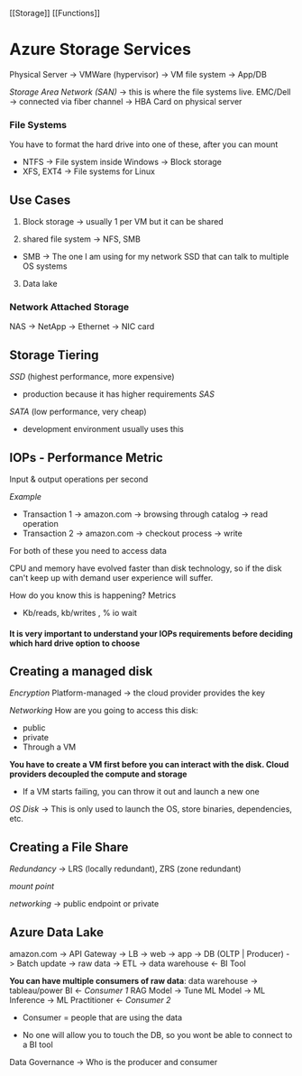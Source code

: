[[Storage]] [[Functions]]

# Azure Storage Services
Physical Server -> VMWare (hypervisor) -> VM file system -> App/DB

*Storage Area Network (SAN)* -> this is where the file systems live. EMC/Dell -> connected via fiber channel -> HBA Card on physical server  

### File Systems
You have to format the hard drive into one of these, after you can mount

- NTFS -> File system inside Windows -> Block storage 
- XFS, EXT4 -> File systems for Linux 

## Use Cases
1) Block storage -> usually 1 per VM but it can be shared 

2) shared file system -> NFS, SMB
- SMB -> The one I am using for my network SSD that can talk to multiple OS systems 
3) Data lake

### Network Attached Storage 
NAS -> NetApp -> Ethernet -> NIC card 

## Storage Tiering 
*SSD* (highest performance, more expensive)
- production because it has higher requirements
*SAS*

*SATA* (low performance, very cheap)
- development environment usually uses this

## IOPs - Performance Metric
Input & output operations per second 

*Example*
- Transaction 1 -> amazon.com -> browsing through catalog -> read operation 
- Transaction 2 -> amazon.com -> checkout process -> write 

For both of these you need to access data 

CPU and memory have evolved faster than disk technology, so if the disk can't keep up with demand user experience will suffer. 

How do you know this is happening? Metrics 
- Kb/reads, kb/writes , % io wait 

#### It is very important to understand your IOPs requirements before deciding which hard drive option to choose
## Creating a managed disk 
*Encryption*
Platform-managed -> the cloud provider provides the key 

*Networking* 
How are you going to access this disk:
- public
- private
- Through a VM

**You have to create a VM first before you can interact with the disk. Cloud providers decoupled the compute and storage** 
- If a VM starts failing, you can throw it out and launch a new one 

*OS Disk* -> This is only used to launch the OS, store binaries, dependencies, etc. 

## Creating a File Share
*Redundancy* -> LRS (locally redundant), ZRS (zone redundant)

*mount point* 

*networking* -> public endpoint or private

## Azure Data Lake
amazon.com -> API Gateway -> LB -> web -> app -> DB (OLTP | Producer) -> Batch update -> raw data -> ETL -> data warehouse <- BI Tool 

**You can have multiple consumers of raw data**:
data warehouse -> tableau/power BI <- *Consumer 1*
RAG Model -> Tune ML Model -> ML Inference -> ML Practitioner <- *Consumer 2*

- Consumer = people that are using the data

- No one will allow you to touch the DB, so you wont be able to connect to a BI tool 

Data Governance -> Who is the producer and consumer


